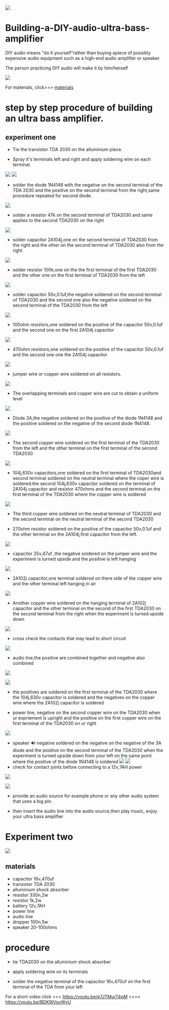 ![](Images/IMG_20220521_233536_408.jpg)

# Building-a-DIY-audio-ultra-bass-amplifier

DIY audio means "do it yourself"rather than buying apiece of possibly expensive audio equipment such as a high-end audio amplifier or speaker.

The person practicing DIY audio will make it by him/herself

![](Images/crosscheck.png)

For materials, click>>> [materials](Material-details.csv)

# step by step procedure of building an ultra bass amplifier. 

## experiment one
- Tie the transistor TDA 2030 on the alluminium piece.

- Spray it's terminals left and right and apply soldering wire on each terminal.

![](Images/tyingTDA2030.png)
![](Images/Applysolder.png)

- solder the diode 1N4148 with the negative on the second terminal of the TDA 2030 and the positive on the second terminal from the right,same procedure repeated for second diode.

![](Images/solderdiode1N4148.png)


- solder a resistor 47k on the second terminal of TDA2030 and same applies to the second TDA2030 on the right

![](Images/Solderresistor47k.png)

- solder capacitor 2A104j,one on the second terminal of TDA2030 from the right and the other on the second terminal of TDA2030 also from the right

![](Images/solder2a104.png)

- solder resistor 100k,one on the the first terminal of the first TDA2030 and the other one on the first terminal of TDA2030 from the left

![](Images/resistor100k.png)

- solder capacitor 50v,0.1uf,the negative soldered on the second terminal of TDA2030 and the second one also the negative soldered on the second terminal of the TDA2030 from the left

![](Images/50v0.1uf.png)

- 100ohm resistors,one soldered on the positive of the capacitor 50v,0.1uf and the second one on the first 2A104j capacitor

![](Images/100ohmresistor.png)

- 470ohm resistors,one soldered on the positive of the capacitor 50v,0.1uf and the second one one the 2A104j capacitor

![](Images/470ohmresistor.png)

- jumper wire or copper wire soldered on all resistors.

![](Images/solderthecopperjrs.png)

- The overlapping terminals and copper wire are cut to obtain a uniform level

![](Images/cutoverlap.png)

- Diode 3A,the negative soldered on the positive of the diode 1N4148 and the positive soldered on the negative of the second diode 1N4148.

![](Images/diode3A.png)

- The second copper wire soldered on the first terminal of the TDA2030 from the left and the other terminal on the first terminal of the second TDA2030

![](Images/Anothercopperwire.png)

- 104j,630v capacitors,one soldered on the first terminal of TDA2030and second terminal soldered on the neutral terminal where the coper wire is soldered.the second 104j,630v capacitor soldered on the terminal of 2A104j capacitor and resistor 470ohms and the second terminal on the first terminal of the TDA2030 where the copper wire is soldered

![](Images/104j630v.png)

- The third copper wire soldered on the neutral terminal of TDA2030 and the second terminal on the neutral terminal of the second TDA2030

- 270ohm resistor soldered on the positive of the capacitor 50v,0.1uf and the other terminal on the 2A104j,first capacitor from the left.

![](Images/270ohmresistor.png)

- capacitor 25v,47uf ,the negative soldered on the jumper wire and the experiment is turned upside and the positive is left hanging

![](Images/capacitor25v47uf.png)

- 2A102j capacitor,one terminal soldered on there side of the copper wire and the other terminal left hanging in air

![](Images/2A102jcapacitor.png)

- Another copper wire soldered on the hanging terminal of 2A102j capacitor and the other terminal on the second of the first TDA2030 on the second terminal from the right when the experiment is turned upside down

![](Images/anothercopwire3.png)

- cross check the contacts that may lead to short circuit

![](Images/crosscheck.png)

- audio line,the positive are combined together and negative also combined

![](Images/positiveconegco.png)

![](Images/solderaudioline.png)

- the positives are soldered on the first terminal of the TDA2030 where the 104j,630v capacitor is soldered and the negatives on the copper wire where the 2A102j capacitor is soldered

- power line, negative on the second copper wire on the TDA2030 when ur expriement is upright and the positive on the first copper wire on the first terminal of the TDA2030 on ur right

![](Images/powerline.png)

- speaker 🔊 negative soldered on the negative on the negative of the 3A diode and the positive on the second terminal of the TDA2030 when the experiment is turned upside down from your left on the same point where the positive of the diode 1N4148 is soldered
![](Images/speakersolder1.png) ![](Images/speakersolder2.png)
- check for contact joints before connecting to a 12v,7AH power

![](Images/connectpowersce.png)

![](Images/battery12v7AH.jpg)

- provide an audio source for example phone or any other audio system that uses a big pin.

- then insert the audio line into the audio source,then play music, enjoy your ultra bass amplifier

# Experiment two

![](Images/TRIAL.jpg)

## materials
- capacitor 16v,470uf
- transistor TDA 2030
- alluminium shock absorber
- resistor 330n,2w
- resistor 1k,2w
- battery 12v,7AH
- power line
- audio line 
- dropper 100n,5w
- speaker 20-100ohms

# procedure

- tie TDA2030 on the alluminium shock absorber

- apply soldering wire on its terminals

- solder the negative terminal of the capacitor 16v,470uf on the first terminal of the TDA from your left

For a short video click >>> https://youtu.be/e7JTMurT4pM
<<>>   https://youtu.be/BDK9lVovWvU
